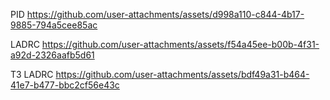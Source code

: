 PID
https://github.com/user-attachments/assets/d998a110-c844-4b17-9885-794a5cee85ac

LADRC
https://github.com/user-attachments/assets/f54a45ee-b00b-4f31-a92d-2326aafb5d61

T3 LADRC
https://github.com/user-attachments/assets/bdf49a31-b464-41e7-b477-bbc2cf56e43c
